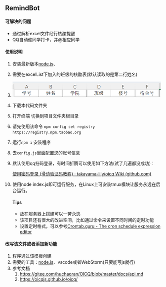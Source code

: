 ## RemindBot

#### 可解决的问题

- 通过解析excel文件经行核酸提醒
- QQ自动催同学打卡，并@相应同学

#### 使用说明

1. 安装最新版本[node.js](https://nodejs.org/zh-cn/)、

2. 需要在excelList下加入的班级的核酸表(默认读取的是第二行姓名)

3. ![image-20221109202937090](./assets/image-20221109202937090-1667996995870-1.png)

4. 下载本代码文件夹

5. 打开终端 切换到项目文件夹根目录

6. 请先使用该命令 `npm config set registry https://registry.npm.taobao.org`

7. 运行`npm i` 安装程序

8. 去`config.js`里面配置您的账号信息

9. 默认使用qq扫码登录，有时间折腾可以使用如下方法(试了几遍都没成功)：

   [使用密码登录 (滑动验证码教程) · takayama-lily/oicq Wiki (github.com)](https://github.com/takayama-lily/oicq/wiki/01.使用密码登录-(滑动验证码教程))

10. 使用node index.js即可运行服务，在Linux上可安装tmux模块让服务永远在后台运行。

    #### Tips

    - 放在服务器上搭建可以一劳永逸
    - 该项目还有很大的改进空间，比如通过命令来设置不同时间的定时功能
    - 设置定时格式，可以参考[Crontab.guru - The cron schedule expression editor](https://crontab.guru/#00_15_*_*_*)

#### 改写该文件或者添加新功能

1. 程序通过[该模板创建](https://github.com/takayama-lily/oicq-template)
2. 需要的工具：[node.js](https://nodejs.org/zh-cn/)、vscode或者WebStorm(只要能写js就行)
3. 参考文档
    1. https://gitee.com/huchaoran/OICQ/blob/master/docs/api.md
    2. https://oicqjs.github.io/oicq/
